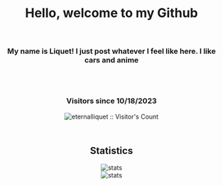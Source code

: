 <h1 align="center">
Hello, welcome to my Github

</h1>
<br/>
<h3 align="center">
    My name is Liquet! I just post whatever I feel like here. I like cars and anime
</h3>
<br/>
<h1></h1>
<h3 align="center">
    Visitors since 10/18/2023
</h3>
<div align="center">
<img src="https://profile-counter.glitch.me/{eternalliquet}/count.svg" alt="eternalliquet :: Visitor's Count" />
</div>

<br/>
<h1></h1>
<h2 align="center">
    Statistics
</h2>
<div align="center">
    <img src="https://github-readme-stats.vercel.app/api/top-langs/?username=eternalliquet&layout=compact&theme=radical" alt="stats"/>
</div>
<div align="center">
    <img src="https://github-readme-stats.vercel.app/api?username=eternalliquet&count_private=true&show_icons=true&theme=radical" alt="stats"/>
</div>
